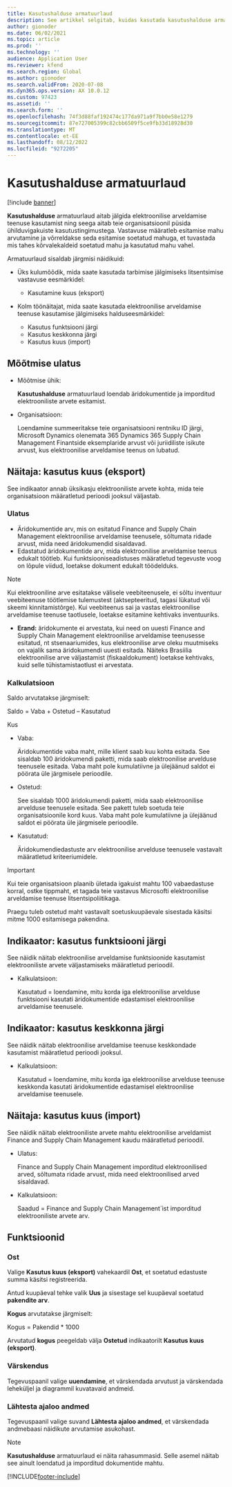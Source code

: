 ```yaml
---
title: Kasutushalduse armatuurlaud
description: See artikkel selgitab, kuidas kasutada kasutushalduse armatuurlauda elektroonilise arveldamise teenuse kasutamise jälgimiseks ja ühildumiseks jäämiseks.
author: gionoder
ms.date: 06/02/2021
ms.topic: article
ms.prod: ''
ms.technology: ''
audience: Application User
ms.reviewer: kfend
ms.search.region: Global
ms.author: gionoder
ms.search.validFrom: 2020-07-08
ms.dyn365.ops.version: AX 10.0.12
ms.custom: 97423
ms.assetid: ''
ms.search.form: ''
ms.openlocfilehash: 74f3d88faf192474c177da971a9f7bb0e58e1279
ms.sourcegitcommit: 87e727005399c82cbb6509f5ce9fb33d18928d30
ms.translationtype: MT
ms.contentlocale: et-EE
ms.lasthandoff: 08/12/2022
ms.locfileid: "9272205"
---
```

# <a name="usage-management-dashboard"></a>Kasutushalduse armatuurlaud

[!include [banner](../includes/banner.md)]

**Kasutushalduse** armatuurlaud aitab jälgida elektroonilise arveldamise teenuse kasutamist ning seega aitab teie organisatsioonil püsida ühilduvigakuiste kasutustingimustega. Vastavuse määratleb esitamise mahu arvutamine ja võrreldakse seda esitamise soetatud mahuga, et tuvastada mis tahes kõrvalekaldeid soetatud mahu ja kasutatud mahu vahel.

Armatuurlaud sisaldab järgmisi näidikuid:

- Üks kulumõõdik, mida saate kasutada tarbimise jälgimiseks litsentsimise vastavuse eesmärkidel:

    - Kasutamine kuus (eksport)

- Kolm töönäitajat, mida saate kasutada elektroonilise arveldamise teenuse kasutamise jälgimiseks halduseesmärkidel:

    - Kasutus funktsiooni järgi
    - Kasutus keskkonna järgi
    - Kasutus kuus (import)

## <a name="measurement-scope"></a>Mõõtmise ulatus

- Mõõtmise ühik: 

    **Kasutushalduse** armatuurlaud loendab äridokumentide ja imporditud elektrooniliste arvete esitamist.

- Organisatsioon: 

    Loendamine summeeritakse teie organisatsiooni rentniku ID järgi, Microsoft Dynamics olenemata 365 Dynamics 365 Supply Chain Management Finantside eksemplaride arvust või juriidiliste isikute arvust, kus elektroonilise arveldamise teenus on lubatud.


## <a name="indicator-usage-per-month-export"></a>Näitaja: kasutus kuus (eksport)

See indikaator annab üksikasju elektrooniliste arvete kohta, mida teie organisatsioon määratletud perioodi jooksul väljastab.

### <a name="scope"></a>Ulatus
- Äridokumentide arv, mis on esitatud Finance and Supply Chain Management elektroonilise arveldamise teenusele, sõltumata ridade arvust, mida need äridokumendid sisaldavad.
- Edastatud äridokumentide arv, mida elektroonilise arveldamise teenus edukalt töötleb. Kui funktsiooniseadistuses määratletud tegevuste voog on lõpule viidud, loetakse dokument edukalt töödelduks.

> [!NOTE]
> Kui elektrooniline arve esitatakse välisele veebiteenusele, ei sõltu inventuur veebiteenuse töötlemise tulemustest (aktsepteeritud, tagasi lükatud või skeemi kinnitamistõrge). Kui veebiteenus sai ja vastas elektroonilise arveldamise teenuse taotlusele, loetakse esitamine kehtivaks inventuuriks.

- **Erand:** äridokumente ei arvestata, kui need on uuesti Finance and Supply Chain Management elektroonilise arveldamise teenusesse esitatud, nt stsenaariumides, kus elektroonilise arve oleku muutmiseks on vajalik sama äridokumendi uuesti esitada. Näiteks Brasiilia elektroonilise arve väljastamist (fiskaaldokument) loetakse kehtivaks, kuid selle tühistamistaotlust ei arvestata.


### <a name="calculation"></a>Kalkulatsioon

Saldo arvutatakse järgmiselt:

Saldo = Vaba + Ostetud – Kasutatud

Kus

- Vaba:
  
    Äridokumentide vaba maht, mille klient saab kuu kohta esitada. See sisaldab 100 äridokumendi paketti, mida saab elektroonilise arvelduse teenusele esitada. Vaba maht pole kumulatiivne ja ülejäänud saldot ei pöörata üle järgmisele perioodile.
  
- Ostetud:
  
    See sisaldab 1000 äridokumendi paketti, mida saab elektroonilise arvelduse teenusele esitada. See pakett tuleb soetuda teie organisatsioonile kord kuus. Vaba maht pole kumulatiivne ja ülejäänud saldot ei pöörata üle järgmisele perioodile.
  
- Kasutatud: 

    Äridokumendiedastuste arv elektroonilise arvelduse teenusele vastavalt määratletud kriteeriumidele.
   
> [!IMPORTANT]
> Kui teie organisatsioon plaanib ületada igakuist mahtu 100 vabaedastuse korral, ostke tippmaht, et tagada teie vastavus Microsofti elektroonilise arveldamise teenuse litsentsipoliitikaga.
>
> Praegu tuleb ostetud maht vastavalt soetuskuupäevale sisestada käsitsi mitme 1000 esitamisega pakendina.

## <a name="indicator-usage-by-feature"></a>Indikaator: kasutus funktsiooni järgi

See näidik näitab elektroonilise arveldamise funktsioonide kasutamist elektrooniliste arvete väljastamiseks määratletud perioodil.

- Kalkulatsioon:
  
    Kasutatud = loendamine, mitu korda iga elektroonilise arvelduse funktsiooni kasutati äridokumentide edastamisel elektroonilise arveldamise teenusele.

## <a name="indicator-usage-by-environment"></a>Indikaator: kasutus keskkonna järgi

See näidik näitab elektroonilise arveldamise teenuse keskkondade kasutamist määratletud perioodi jooksul.

- Kalkulatsioon:
    
    Kasutatud = loendamine, mitu korda iga elektroonilise arvelduse teenuse keskkonda kasutati äridokumentide edastamisel elektroonilise arveldamise teenusele.

## <a name="indicator-usage-per-month-import"></a>Näitaja: kasutus kuus (import)

See näidik näitab elektrooniliste arvete mahtu elektroonilise arveldamist Finance and Supply Chain Management kaudu määratletud perioodil.

- Ulatus:

    Finance and Supply Chain Management imporditud elektroonilised arved, sõltumata ridade arvust, mida need elektroonilised arved sisaldavad.

- Kalkulatsioon:

    Saadud = Finance and Supply Chain Management`ìst imporditud elektrooniliste arvete arv.

## <a name="functions"></a>Funktsioonid
### <a name="purchase"></a>Ost

Valige **Kasutus kuus (eksport)** vahekaardil **Ost**, et soetatud edastuste summa käsitsi registreerida.

Antud kuupäeval tehke valik **Uus** ja sisestage sel kuupäeval soetatud **pakendite arv**.

**Kogus** arvutatakse järgmiselt:

Kogus = Pakendid * 1000

Arvutatud **kogus** peegeldab välja **Ostetud** indikaatorilt **Kasutus kuus (eksport)**.

### <a name="update"></a>Värskendus

Tegevuspaanil valige **uuendamine**, et värskendada arvutust ja värskendada leheküljel ja diagrammil kuvatavaid andmeid.

### <a name="reset-history-data"></a>Lähtesta ajaloo andmed

Tegevuspaanil valige suvand **Lähtesta ajaloo andmed**, et värskendada andmebaasi näidikute arvutamise asukohast.




> [!NOTE]
> **Kasutushalduse** armatuurlaud ei näita rahasummasid. Selle asemel näitab see ainult loendatud ja imporditud dokumentide mahtu.

[!INCLUDE[footer-include](../../includes/footer-banner.md)]
